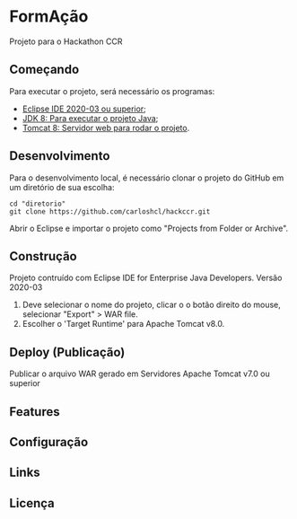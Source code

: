 # FormAção
Projeto para o Hackathon CCR

## Começando

Para executar o projeto, será necessário os programas:

- [Eclipse IDE 2020-03 ou superior](https://www.eclipse.org/downloads/packages/release/kepler/sr2/eclipse-ide-java-ee-developers);
- [JDK 8: Para executar o projeto Java](https://www.oracle.com/br/java/technologies/javase/javase-jdk8-downloads.html);
- [Tomcat 8: Servidor web para rodar o projeto](https://tomcat.apache.org/download-80.cgi).

## Desenvolvimento

Para o desenvolvimento local, é necessário clonar o projeto do GitHub em um diretório de sua escolha:

	cd "diretorio"
	git clone https://github.com/carloshcl/hackccr.git
	
Abrir o Eclipse e importar o projeto como "Projects from Folder or Archive".
		
## Construção

Projeto contruído com Eclipse IDE for Enterprise Java Developers. Versão 2020-03
1. Deve selecionar o nome do projeto, clicar o o botão direito do mouse, selecionar "Export" > WAR file.
2. Escolher o 'Target Runtime' para Apache Tomcat v8.0.

## Deploy (Publicação)

Publicar o arquivo WAR gerado em Servidores Apache Tomcat v7.0 ou superior

## Features

## Configuração

## Links

## Licença

